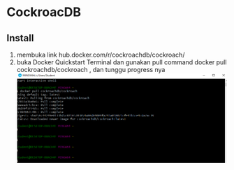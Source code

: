 # CockroacDB

## Install 

1. membuka link hub.docker.com/r/cockroachdb/cockroach/
2. buka Docker Quickstart Terminal dan gunakan pull command docker pull cockroachdb/cockroach , dan tunggu progress nya 
![pull command](./img/Capture1.PNG) 

